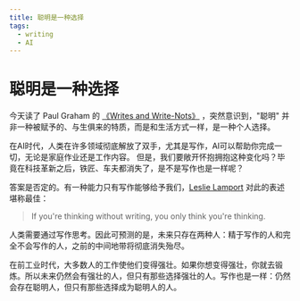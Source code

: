 ```yaml
---
title: 聪明是一种选择
tags:
  - writing
  - AI
---
```


# 聪明是一种选择

今天读了 Paul Graham
的 [《Writes and Write-Nots》](https://paulgraham.com/writes.html?continueFlag=93ed27cd2cd725fa5a9c89ebaee07304)
，突然意识到，"聪明" 并非一种被赋予的、与生俱来的特质，而是和生活方式一样，是一种个人选择。

在AI时代，人类在许多领域彻底解放了双手，尤其是写作，AI可以帮助你完成一切，无论是家庭作业还是工作内容。 但是，我们要敞开怀抱拥抱这种变化吗？毕竟在科技革新之后，铁匠、车夫都消失了，是不是写作也是一样呢？

答案是否定的。有一种能力只有写作能够给予我们，[Leslie Lamport](https://en.wikipedia.org/wiki/Leslie_Lamport) 对此的表述堪称最佳：
> If you're thinking without writing, you only think you're thinking.

人类需要通过写作思考。因此可预测的是，未来只存在两种人：精于写作的人和完全不会写作的人，之前的中间地带将彻底消失殆尽。

在前工业时代，大多数人的工作使他们变得强壮。如果你想变得强壮，你就去锻炼。所以未来仍然会有强壮的人，但只有那些选择强壮的人。写作也是一样：仍然会存在聪明人，但只有那些选择成为聪明人的人。